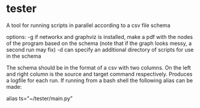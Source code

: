 # tester
A tool for running scripts in parallel according to a csv file schema

options:
	-g	if networkx and graphviz is installed, make a pdf with the nodes of the program based on the schema (note that if the graph looks messy, a second run may fix)
	-d	can specify an additional directory of scripts for use in the schema

The schema should be in the format of a csv with two columns. On the left and right column is the source and target command respectively. Produces a logfile for each run. If running from a bash shell the following alias can be made:

alias ts="~/tester/main.py"
